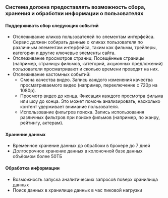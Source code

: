 ### Система должна предоставлять возможность сбора, хранения и обработки информации о пользователях

#### Поддерживать сбор следующих событий
* Отслеживание кликов пользователей по элементам интерфейса. Сервис должен собирать данные о кликах пользователя по различным элементам интерфейса, таким как фильмы, трейлеры, категории и другие ключевые элементы сайта.
* Отслеживание просмотров страниц:
    Посещённые страницы (например, страницы фильмов, категорий, акционных предложений) пользователи просматривают и сколько времени проводят на них.
* Отслеживание кастомных событий:
    * Смена качества видео. Запись каждого изменения качества просматриваемого видео (например, переключение с 720p на 1080p).
    * Просмотр видео до конца. Фиксация каждого просмотра фильма или шоу до конца. Это может помочь анализировать, насколько контент удерживает внимание пользователя.
    * Использование фильтров поиска. Запись использования различных фильтров при поиске фильмов (например, по жанру, рейтингу, актерам).

#### Хранение данных
* Временное хранение данных до обрабоки в брокере до 7 дней
* Долгосрочное хранение данных в колоночной базе данных объёомом более 50ТБ


#### Обработка информации
* Возможность запуска аналитических запросов поверх хранилища данных
* Поиск данных в хранилище данных в час пиковой нагрузки
